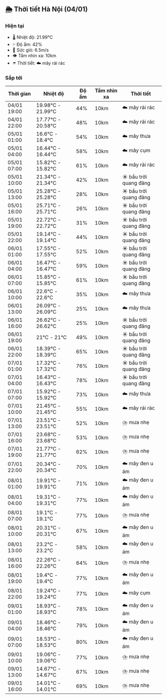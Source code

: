 ## 🌦️ Thời tiết Hà Nội (04/01)

### Hiện tại

- 🌡️ Nhiệt độ: 21.99℃
- 💦 Độ ẩm: 42%
- 💨 Sức gió: 6.5m/s
- 👁️ Tầm nhìn xa: 10km
- ☂️ Thời tiết: ☁️ mây rải rác

### Sắp tới

| Thời gian | Nhiệt độ | Độ ẩm | Tầm nhìn xa | Thời tiết |
| --- | --- | --- | --- | --- |
| 04/01 19:00 | 19.98℃ - 21.99℃ | 44% | 10km | ☁️ mây rải rác |
| 04/01 22:00 | 17.77℃ - 20.58℃ | 48% | 10km | ☁️ mây rải rác |
| 05/01 01:00 | 16.6℃ - 18.4℃ | 54% | 10km | ☁️ mây thưa |
| 05/01 04:00 | 16.44℃ - 16.44℃ | 58% | 10km | ☁️ mây cụm |
| 05/01 07:00 | 15.82℃ - 15.82℃ | 61% | 10km | ☁️ mây rải rác |
| 05/01 10:00 | 21.34℃ - 21.34℃ | 42% | 10km | ☀️ bầu trời quang đãng |
| 05/01 13:00 | 25.28℃ - 25.28℃ | 28% | 10km | ☀️ bầu trời quang đãng |
| 05/01 16:00 | 25.71℃ - 25.71℃ | 26% | 10km | ☀️ bầu trời quang đãng |
| 05/01 19:00 | 22.72℃ - 22.72℃ | 31% | 10km | ☀️ bầu trời quang đãng |
| 05/01 22:00 | 19.14℃ - 19.14℃ | 44% | 10km | ☀️ bầu trời quang đãng |
| 06/01 01:00 | 17.55℃ - 17.55℃ | 52% | 10km | ☀️ bầu trời quang đãng |
| 06/01 04:00 | 16.47℃ - 16.47℃ | 59% | 10km | ☀️ bầu trời quang đãng |
| 06/01 07:00 | 15.85℃ - 15.85℃ | 61% | 10km | ☀️ bầu trời quang đãng |
| 06/01 10:00 | 22.6℃ - 22.6℃ | 35% | 10km | ☁️ mây thưa |
| 06/01 13:00 | 26.09℃ - 26.09℃ | 25% | 10km | ☁️ mây thưa |
| 06/01 16:00 | 26.62℃ - 26.62℃ | 25% | 10km | ☀️ bầu trời quang đãng |
| 06/01 19:00 | 21℃ - 21℃ | 49% | 10km | ☀️ bầu trời quang đãng |
| 06/01 22:00 | 18.39℃ - 18.39℃ | 65% | 10km | ☀️ bầu trời quang đãng |
| 07/01 01:00 | 17.32℃ - 17.32℃ | 76% | 10km | ☀️ bầu trời quang đãng |
| 07/01 04:00 | 16.43℃ - 16.43℃ | 78% | 10km | ☀️ bầu trời quang đãng |
| 07/01 07:00 | 15.92℃ - 15.92℃ | 73% | 10km | ☁️ mây thưa |
| 07/01 10:00 | 21.45℃ - 21.45℃ | 55% | 10km | ☁️ mây rải rác |
| 07/01 13:00 | 23.51℃ - 23.51℃ | 52% | 10km | ⛈️ mưa nhẹ |
| 07/01 16:00 | 23.68℃ - 23.68℃ | 53% | 10km | ⛈️ mưa nhẹ |
| 07/01 19:00 | 21.77℃ - 21.77℃ | 62% | 10km | ⛈️ mưa nhẹ |
| 07/01 22:00 | 20.34℃ - 20.34℃ | 70% | 10km | ☁️ mây đen u ám |
| 08/01 01:00 | 19.91℃ - 19.91℃ | 71% | 10km | ☁️ mây đen u ám |
| 08/01 04:00 | 19.31℃ - 19.31℃ | 77% | 10km | ☁️ mây đen u ám |
| 08/01 07:00 | 19.1℃ - 19.1℃ | 77% | 10km | ⛈️ mưa nhẹ |
| 08/01 10:00 | 20.31℃ - 20.31℃ | 67% | 10km | ☁️ mây đen u ám |
| 08/01 13:00 | 23.2℃ - 23.2℃ | 58% | 10km | ☁️ mây đen u ám |
| 08/01 16:00 | 22.26℃ - 22.26℃ | 64% | 10km | ⛈️ mưa nhẹ |
| 08/01 19:00 | 19.4℃ - 19.4℃ | 77% | 10km | ☁️ mây đen u ám |
| 08/01 22:00 | 19.24℃ - 19.24℃ | 77% | 10km | ☁️ mây cụm |
| 09/01 01:00 | 18.93℃ - 18.93℃ | 78% | 10km | ☁️ mây đen u ám |
| 09/01 04:00 | 18.46℃ - 18.46℃ | 79% | 10km | ☁️ mây đen u ám |
| 09/01 07:00 | 18.53℃ - 18.53℃ | 80% | 10km | ☁️ mây đen u ám |
| 09/01 10:00 | 19.06℃ - 19.06℃ | 77% | 10km | ⛈️ mưa nhẹ |
| 09/01 13:00 | 14.67℃ - 14.67℃ | 67% | 10km | ⛈️ mưa nhẹ |
| 09/01 16:00 | 14.01℃ - 14.01℃ | 69% | 10km | ⛈️ mưa nhẹ |
